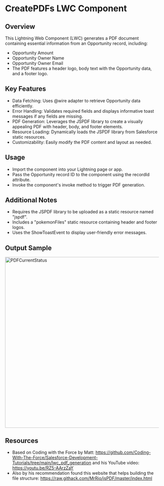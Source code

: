 # CreatePDFs LWC Component

## Overview

This Lightning Web Component (LWC) generates a PDF document containing essential information from an Opportunity record, including:

- Opportunity Amount
- Opportunity Owner Name
- Opportunity Owner Email
- The PDF features a header logo, body text with the Opportunity data, and a footer logo.

## Key Features

- Data Fetching: Uses @wire adapter to retrieve Opportunity data efficiently.
- Error Handling: Validates required fields and displays informative toast messages if any fields are missing.
- PDF Generation: Leverages the JSPDF library to create a visually appealing PDF with header, body, and footer elements.
- Resource Loading: Dynamically loads the JSPDF library from Salesforce static resources.
- Customizability: Easily modify the PDF content and layout as needed.

## Usage
- Import the component into your Lightning page or app.
- Pass the Opportunity record ID to the component using the recordId attribute.
- Invoke the component's invoke method to trigger PDF generation.

## Additional Notes
- Requires the JSPDF library to be uploaded as a static resource named "jspdf".
- Includes a "pokemonFiles" static resource containing header and footer logos.
- Uses the ShowToastEvent to display user-friendly error messages.

## Output Sample
<img width="560" alt="PDFCurrentStatus" src="https://github.com/tomsouza4/CreatePDF/assets/11336182/ae77217d-94b3-4746-b626-66d84f421369">


## Resources
- Based on Coding with the Force by Matt: https://github.com/Coding-With-The-Force/Salesforce-Development-Tutorials/tree/main/lwc_pdf_generation and his YouTube video: https://youtu.be/RZ5-AArzZaY
- Also by his recommendation found this website that helps building the file structure: https://raw.githack.com/MrRio/jsPDF/master/index.html
